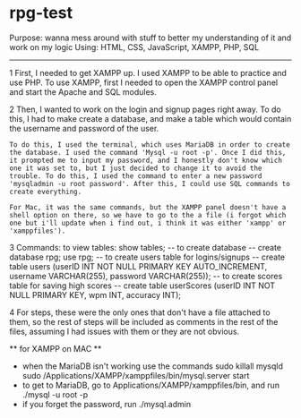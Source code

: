 # rpg-test

Purpose:    wanna mess around with stuff to better my understanding of it and work on my logic
Using:      HTML, CSS, JavaScript, XAMPP, PHP, SQL 

--------------------------

1   First, I needed to get XAMPP up. I used XAMPP to be able to practice and use PHP. To use XAMPP, first I needed to open the XAMPP control panel and start the Apache and SQL modules. 

2   Then, I wanted to work on the login and signup pages right away. To do this, I had to make create a database, and make a table which would contain the username and password of the user. 

    To do this, I used the terminal, which uses MariaDB in order to create the database. I used the command 'Mysql -u root -p'. Once I did this, it prompted me to input my password, and I honestly don't know which one it was set to, but I just decided to change it to avoid the trouble. To do this, I used the command to enter a new password 'mysqladmin -u root password'. After this, I could use SQL commands to create everything.

    For Mac, it was the same commands, but the XAMPP panel doesn't have a shell option on there, so we have to go to the a file (i forgot which one but i'll update when i find out, i think it was either 'xampp' or 'xamppfiles'). 

3   Commands: 
    to view tables: show tables;
-- to create database --
    create database rpg;
    use rpg;
-- to create users table for logins/signups --
    create table users (userID INT NOT NULL PRIMARY KEY AUTO_INCREMENT, username VARCHAR(255), password VARCHAR(255));
-- to create scores table for saving high scores --
    create table userScores (userID INT NOT NULL PRIMARY KEY, wpm INT, accuracy INT);

4   For steps, these were the only ones that don't have a file attached to them, so the rest of 
    steps will be included as comments in the rest of the files, assuming I had issues with them
    or they are not obvious. 

** for XAMPP on MAC ** 
- when the MariaDB isn't working use the commands
    sudo killall mysqld
    sudo /Applications/XAMPP/xamppfiles/bin/mysql.server start
- to get to MariaDB, go to Applications/XAMPP/xamppfiles/bin, and run
    ./mysql -u root -p
- if you forget the password, run 
    ./mysql.admin 



